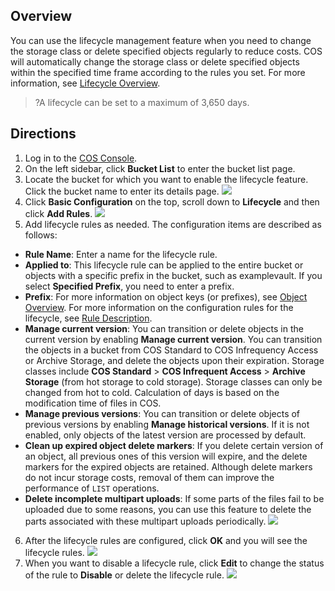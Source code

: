 ## Overview
You can use the lifecycle management feature when you need to change the storage class or delete specified objects regularly to reduce costs. COS will automatically change the storage class or delete specified objects within the specified time frame according to the rules you set. For more information, see [Lifecycle Overview](https://cloud.tencent.com/document/product/436/17028).

>?A lifecycle can be set to a maximum of 3,650 days.

## Directions
1. Log in to the [COS Console](https://console.cloud.tencent.com/cos5).
2. On the left sidebar, click **Bucket List** to enter the bucket list page.
3. Locate the bucket for which you want to enable the lifecycle feature. Click the bucket name to enter its details page.
![](https://main.qcloudimg.com/raw/683648d0f9cc7320459e629b3c379b7e.png)
4. Click **Basic Configuration** on the top, scroll down to **Lifecycle** and then click **Add Rules**.
![](https://main.qcloudimg.com/raw/5511c8b85cb103e9612317a381614a91.png)
5. Add lifecycle rules as needed. The configuration items are described as follows:
 - **Rule Name**: Enter a name for the lifecycle rule.
 - **Applied to**: This lifecycle rule can be applied to the entire bucket or objects with a specific prefix in the bucket, such as examplevault. If you select **Specified Prefix**, you need to enter a prefix.
 - **Prefix**: For more information on object keys (or prefixes), see [Object Overview](https://cloud.tencent.com/document/product/436/13324#.E7.9B.B8.E5.85.B3.E8.AF.B4.E6.98.8E). For more information on the configuration rules for the lifecycle, see [Rule Description](https://cloud.tencent.com/document/product/436/17029#.E8.A7.84.E5.88.99.E6.8F.8F.E8.BF.B0).
 - **Manage current version**: You can transition or delete objects in the current version by enabling **Manage current version**. You can transition the objects in a bucket from COS Standard to COS Infrequency Access or Archive Storage, and delete the objects upon their expiration.
 Storage classes include **COS Standard** > **COS Infrequent Access** > **Archive Storage** (from hot storage to cold storage). Storage classes can only be changed from hot to cold. Calculation of days is based on the modification time of files in COS.
 - **Manage previous versions**: You can transition or delete objects of previous versions by enabling **Manage historical versions**. If it is not enabled, only objects of the latest version are processed by default.
 - **Clean up expired object delete markers**: If you delete certain version of an object, all previous ones of this version will expire, and the delete markers for the expired objects are retained. Although delete markers do not incur storage costs, removal of them can improve the performance of `LIST` operations.
  - **Delete incomplete multipart uploads**: If some parts of the files fail to be uploaded due to some reasons, you can use this feature to delete the parts associated with these multipart uploads periodically.
![](https://main.qcloudimg.com/raw/1afbab176677466cd51b264a2021463b.png)
6. After the lifecycle rules are configured, click **OK** and you will see the lifecycle rules.
![](https://main.qcloudimg.com/raw/c5378d3b654eea0c73c9455739abe23b.png)
7. When you want to disable a lifecycle rule, click **Edit** to change the status of the rule to **Disable** or delete the lifecycle rule.
![](https://main.qcloudimg.com/raw/63f0711f9c717713d4dde44de29a218a.png)
